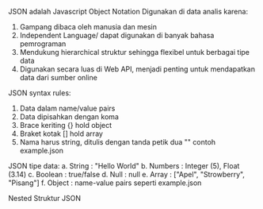 JSON adalah Javascript Object Notation
Digunakan di data analis karena:
1. Gampang dibaca oleh manusia dan mesin
2. Independent Language/ dapat digunakan di banyak bahasa pemrograman
3. Mendukung hierarchical struktur sehingga flexibel untuk berbagai tipe data
4. Digunakan secara luas di Web API, menjadi penting untuk mendapatkan data dari sumber online

JSON syntax rules:
1. Data dalam name/value pairs
2. Data dipisahkan dengan koma
3. Brace keriting {} hold object
4. Braket kotak [] hold array
5. Nama harus string, ditulis dengan tanda petik dua ""
contoh example.json

JSON tipe data:
a. String : "Hello World"
b. Numbers : Integer (5), Float (3.14)
c. Boolean : true/false
d. Null : null
e. Array : ["Apel", "Strowberry", "Pisang"]
f. Object : name-value pairs seperti example.json

Nested Struktur JSON